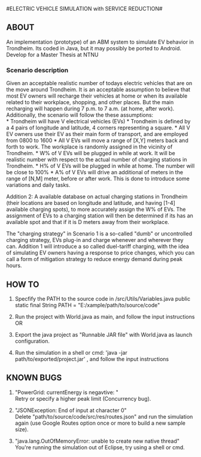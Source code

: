 #ELECTRIC VEHICLE SIMULATION with SERVICE REDUCTION#
 
## ABOUT ##
An implementation (prototype) of an ABM system to simulate EV behavior in Trondheim. Its coded in Java, but it may possibly be ported to Android.
Develop for a Master Thesis at NTNU


### Scenario description ###
Given an acceptable realistic number of todays electric vehicles that are on the move around Trondheim. It is an acceptable assumption to believe that most EV owners will recharge their vehicles at home or when its available related to their workplace, shopping, and other places. But the main recharging will happen during 7 p.m. to 7 a.m. (at home, after work).    
Additionally, the scenario will follow the these assumptions:     
	* Trondheim will have V electrical vehicles (EVs)
	* Trondheim is defined by a 4 pairs of longitude and latitude, 4 corners representing a square.
	* All V EV owners use their EV as their main form of transport, and are employed from 0800 to 1600
	* All V EVs will move a range of [X,Y] meters back and forth to work. The workplace is randomly assigned in the vicinity of Trondheim.
	* W% of V EVs will be plugged in while at work. It will be realistic number with respect to the actual number of charging stations in Trondheim.
	* H% of V EVs will be plugged in while at home. The number will be close to 100%
	* A% of V EVs will drive an additional of meters in the range of [N,M] meter, before or after work. This is done to introduce some variations and daily tasks.
	
	


Addition 2: A available database on actual charging stations in Trondheim (their locations are based on longitude and latitude, and having [1-4] available charging spots), to more accurately assign the W% of EVs. The assignment of EVs to a charging station will then be determined if its has an available spot and that if it is D meters away from their workplace.        

The "charging strategy" in Scenario 1 is a so-called "dumb" or uncontrolled charging strategy, EVs plug-in and charge whenever and wherever they can. Addition 1 will introduce a so called duel-tariff charging, with the idea of simulating EV  owners having a response to price changes, which you can call a form of mitigation strategy to reduce energy demand during peak hours.    
  

## HOW TO ##
1. Specfify the PATH to the source code in /src/Utils/Variables.java
	public static final String PATH = "E:/xample/path/to/source/code"

2. Run the project with World.java as main, and follow the input instructions OR

3. Export the java project as "Runnable JAR file" with World.java as launch configuration.

4. Run the simulation in a shell or cmd: 'java -jar path/to/exported/project.jar'
	, and follow the input instructions

## KNOWN BUGS ##
1. "PowerGrid: currentEnergy is negavtive: "      
	Retry or specify a higher peak limit (Concurrency bug).

2. "JSONException: End of input at character 0"       
	Delete "path/to/source/code/src/res/routes.json" and run the simulation again (use Google Routes option once or more to build a new sample size).

3. "java.lang.OutOfMemoryError: unable to create new native thread"       
	You're running the simulation out of Eclipse, try using a shell or cmd.